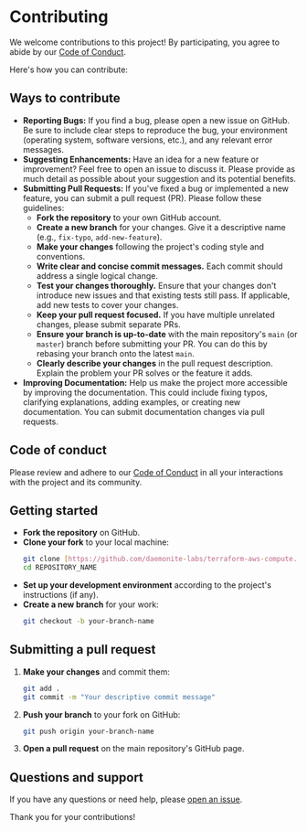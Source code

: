 # Contributing

We welcome contributions to this project! By participating, you agree to abide by our [Code of Conduct](./CODE_OF_CONDUCT.md).

Here's how you can contribute:

## Ways to contribute

* **Reporting Bugs:** If you find a bug, please open a new issue on GitHub. Be sure to include clear steps to reproduce the bug, your environment (operating system, software versions, etc.), and any relevant error messages.
* **Suggesting Enhancements:** Have an idea for a new feature or improvement? Feel free to open an issue to discuss it. Please provide as much detail as possible about your suggestion and its potential benefits.
* **Submitting Pull Requests:** If you've fixed a bug or implemented a new feature, you can submit a pull request (PR). Please follow these guidelines:
    * **Fork the repository** to your own GitHub account.
    * **Create a new branch** for your changes. Give it a descriptive name (e.g., `fix-typo`, `add-new-feature`).
    * **Make your changes** following the project's coding style and conventions.
    * **Write clear and concise commit messages.** Each commit should address a single logical change.
    * **Test your changes thoroughly.** Ensure that your changes don't introduce new issues and that existing tests still pass. If applicable, add new tests to cover your changes.
    * **Keep your pull request focused.** If you have multiple unrelated changes, please submit separate PRs.
    * **Ensure your branch is up-to-date** with the main repository's `main` (or `master`) branch before submitting your PR. You can do this by rebasing your branch onto the latest `main`.
    * **Clearly describe your changes** in the pull request description. Explain the problem your PR solves or the feature it adds.
* **Improving Documentation:** Help us make the project more accessible by improving the documentation. This could include fixing typos, clarifying explanations, adding examples, or creating new documentation. You can submit documentation changes via pull requests.

## Code of conduct

Please review and adhere to our [Code of Conduct](./CODE_OF_CONDUCT.md) in all your interactions with the project and its community.

## Getting started

* **Fork the repository** on GitHub.
* **Clone your fork** to your local machine:
    ```bash
    git clone [https://github.com/daemonite-labs/terraform-aws-compute.git](https://github.com/daemonite-labs/terraform-aws-compute.git)
    cd REPOSITORY_NAME
    ```
* **Set up your development environment** according to the project's instructions (if any).
* **Create a new branch** for your work:
    ```bash
    git checkout -b your-branch-name
    ```

## Submitting a pull request

1.  **Make your changes** and commit them:
    ```bash
    git add .
    git commit -m "Your descriptive commit message"
    ```
2.  **Push your branch** to your fork on GitHub:
    ```bash
    git push origin your-branch-name
    ```
3.  **Open a pull request** on the main repository's GitHub page.

## Questions and support

If you have any questions or need help, please [open an issue](https://github.com/daemonite-labs/terraform-aws-compute/issues).

Thank you for your contributions!
